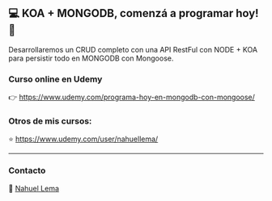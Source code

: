 ## 💻 KOA + MONGODB, comenzá a programar hoy! 👊
Desarrollaremos un CRUD completo con una API RestFul con NODE + KOA para persistir todo en MONGODB con Mongoose.


### Curso online en Udemy

👉 https://www.udemy.com/programa-hoy-en-mongodb-con-mongoose/

### Otros de mis cursos:

⭐ https://www.udemy.com/user/nahuellema/

---

### Contacto

👋 [Nahuel Lema](https://www.linkedin.com/in/nahuellema/)